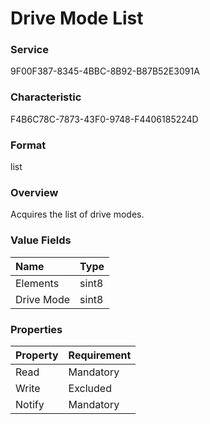 # Drive Mode List

### Service

9F00F387-8345-4BBC-8B92-B87B52E3091A

### Characteristic

F4B6C78C-7873-43F0-9748-F4406185224D

### Format

list

### Overview

Acquires the list of drive modes.

### Value Fields

| Name | Type |
|:--|:--|
| Elements | sint8 |
| Drive Mode | sint8 |

### Properties

| Property | Requirement |
|:--|:--|
| Read | Mandatory |
| Write | Excluded |
| Notify | Mandatory |